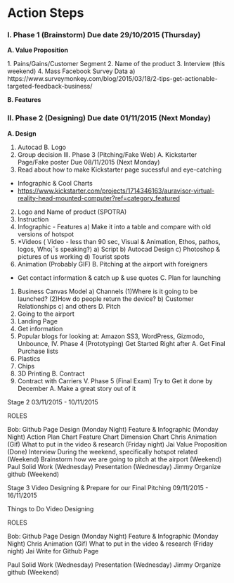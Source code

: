 # Action Steps 

<h3>I. Phase 1 (Brainstorm) Due date 29/10/2015 (Thursday) </h3>

<b>  A. Value Proposition </b>

   <p>1. Pains/Gains/Customer Segment 
2. Name of the product 
3. Interview (this weekend) 
4. Mass Facebook Survey Data 
  a) https://www.surveymonkey.com/blog/2015/03/18/2-tips-get-actionable-targeted-feedback-business/</p>

<b>  B. Features</b>

<h3>II. Phase 2 (Designing) Due date 01/11/2015 (Next Monday) </h3>

<b>  A. Design </b>

1. Autocad 
B. Logo
1. Group decision
III. Phase 3 (Pitching/Fake Web) 
A. Kickstarter Page/Fake poster Due 08/11/2015 (Next Monday) 
1. Read about how to make Kickstarter page sucessful and eye-catching
- Infographic & Cool Charts 
- https://www.kickstarter.com/projects/1714346163/auravisor-virtual-reality-head-mounted-computer?ref=category_featured
2. Logo and Name of product (SPOTRA)
3. Instruction
4. Infographic - Features
a) Make it into a table and compare with old versions of hotspot 
5. *Videos ( Video - less than 90 sec, Visual & Animation, Ethos, pathos, logos, Who¡¯s speaking?)
a) Script
b) Autocad Design
c) Photoshop & pictures of us working 
d) Tourist spots 
6. Animation (Probably GIF) 
B. Pitching at the airport with foreigners 
- Get contact information & catch up & use quotes 
C. Plan for launching 
1. Business Canvas Model
a) Channels
(1)Where is it going to be launched?
(2)How do people return the device? 
b) Customer Relationships
c) and others 
D. Pitch 
1. Going to the airport 
2. Landing Page
3. Get information 
4. Popular blogs for looking at: Amazon SS3, WordPress, Gizmodo, Unbounce, 
IV. Phase 4 (Prototyping) Get Started Right after 
A. Get Final Purchase lists 
1. Plastics 
2. Chips 
3. 3D Printing 
B. Contract 
1. Contract with Carriers 
V. Phase 5 (Final Exam) Try to Get it done by December 
A. Make a great story out of it








Stage 2 03/11/2015 - 10/11/2015 

ROLES

Bob: 
Github Page Design (Monday Night) 
Feature & Infographic (Monday Night)
Action Plan Chart 
Feature Chart 
Dimension Chart
Chris
Animation (Gif) 
What to put in the video & research (Friday night) 
Jai
Value Proposition (Done) 
Interview During the weekend, specifically hotspot related (Weekend) 
Brainstorm how we are going to pitch at the airport (Weekend)
Paul
Solid Work (Wednesday) 
Presentation (Wednesday) 
Jimmy 
Organize github (Weekend) 


Stage 3 Video Designing & Prepare for our Final Pitching 
09/11/2015 - 16/11/2015 

Things to Do 
Video Designing 


ROLES

Bob: 
Github Page Design (Monday Night) 
Feature & Infographic (Monday Night)
Chris
Animation (Gif) 
What to put in the video & research (Friday night) 
Jai
Write for Github Page 

Paul
Solid Work (Wednesday) 
Presentation (Wednesday) 
Jimmy 
Organize github (Weekend) 

